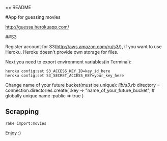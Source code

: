 == README

#App for guessing movies

http://guessa.herokuapp.com/

##S3

Register account for S3(http://aws.amazon.com/ru/s3/), if you want to use Heroku. Heroku doesn't provide own storage for files.

Next you need to export environment variables(in Terminal):

    heroku config:set S3_ACCESS_KEY_ID=key_id_here
    heroku config:set S3_SECRET_ACCESS_KEY=your_key_here

Change name of your future bucket(must be unique):
*lib/s3.rb*
    directory = connection.directories.create(
      :key    => "name_of_your_future_bucket", # globally unique name
      :public => true
    )

## Scrapping

    rake import:movies

Enjoy :)